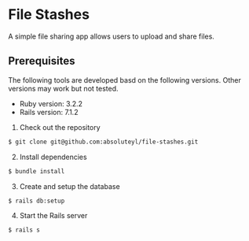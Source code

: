 # File Stashes

A simple file sharing app allows users to upload and share files.

## Prerequisites

The following tools are developed basd on the following versions. Other versions may work but not tested.

* Ruby version: 3.2.2
* Rails version: 7.1.2

1. Check out the repository

  ```bash
  $ git clone git@github.com:absoluteyl/file-stashes.git
  ```

2. Install dependencies

  ```bash
  $ bundle install
  ```

3. Create and setup the database

  ```bash
  $ rails db:setup
  ```

4. Start the Rails server

  ```bash
  $ rails s
  ```
